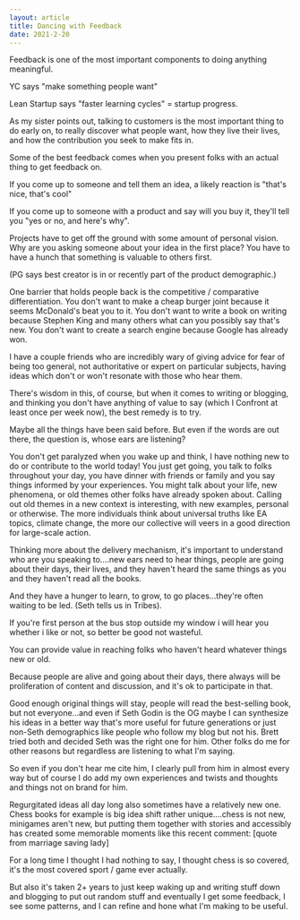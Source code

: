 ```yaml
---
layout: article
title: Dancing with Feedback
date: 2021-2-20
---
```


Feedback is one of the most important components to doing anything meaningful.

YC says "make something people want"

Lean Startup says "faster learning cycles" = startup progress.

As my sister points out, talking to customers is the most important thing to do early on, to really discover what people want, how they live their lives, and how the contribution you seek to make fits in.

Some of the best feedback comes when you present folks with an actual thing to get feedback on.

If you come up to someone and tell them an idea, a likely reaction is "that's nice, that's cool"

If you come up to someone with a product and say will you buy it, they'll tell you "yes or no, and here's why".

Projects have to get off the ground with some amount of personal vision. Why are you asking someone about your idea in the first place? You have to have a hunch that something is valuable to others first.

(PG says best creator is in or recently part of the product demographic.)

One barrier that holds people back is the competitive / comparative differentiation. You don't want to make a cheap burger joint because it seems McDonald's beat you to it. You don't want to write a book on writing because Stephen King and many others what can you possibly say that's new. You don't want to create a search engine because Google has already won.

I have a couple friends who are incredibly wary of giving advice for fear of being too general, not authoritative or expert on particular subjects, having ideas which don't or won't resonate with those who hear them.

There's wisdom in this, of course, but when it comes to writing or blogging, and thinking you don't have anything of value to say (which I Confront at least once per week now), the best remedy is to try.

Maybe all the things have been said before. But even if the words are out there, the question is, whose ears are listening?

You don't get paralyzed when you wake up and think, I have nothing new to do or contribute to the world today! You just get going, you talk to folks throughout your day, you have dinner with friends or family and you say things informed by your experiences. You might talk about your life, new phenomena, or old themes other folks have already spoken about. Calling out old themes in a new context is interesting, with new examples, personal or otherwise. The more individuals think about universal truths like EA topics, climate change, the more our collective will veers in a good direction for large-scale action.

Thinking more about the delivery mechanism, it's important to understand who are you speaking to....new ears need to hear things, people are going about their days, their lives, and they haven't heard the same things as you and they haven't read all the books.

And they have a hunger to learn, to grow, to go places...they're often waiting to be led. (Seth tells us in Tribes).

If you're first person at the bus stop outside my window i will hear you whether i like or not, so better be good not wasteful.

You can provide value in reaching folks who haven't heard whatever things new or old.

Because people are alive and going about their days, there always will be proliferation of content and discussion, and it's ok to participate in that.

Good enough original things will stay, people will read the best-selling book, but not everyone...and even if Seth Godin is the OG maybe I can synthesize his ideas in a better way that's more useful for future generations or just non-Seth demographics like people who follow my blog but not his. Brett tried both and decided Seth was the right one for him. Other folks do me for other reasons but regardless are listening to what I'm saying.

So even if you don't hear me cite him, I clearly pull from him in almost every way but of course I do add my own experiences and twists and thoughts and things not on brand for him.

Regurgitated ideas all day long also sometimes have a relatively new one. Chess books for example is big idea shift rather unique....chess is not new, minigames aren't new, but putting them together with stories and accessibly has created some memorable moments like this recent comment:
[quote from marriage saving lady]

For a long time I thought I had nothing to say, I thought chess is so covered, it's the most covered sport / game ever actually.

But also it's taken 2+ years to just keep waking up and writing stuff down and blogging to put out random stuff and eventually I get some feedback, I see some patterns, and I can refine and hone what I'm making to be useful.
